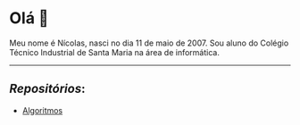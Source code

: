 # Olá 👋
Meu nome é Nícolas, nasci no dia 11 de maio de 2007.
Sou aluno do Colégio Técnico Industrial de Santa Maria na área de informática.


---
## *Repositórios*:
* [Algoritmos](https://github.com/NicolasZimmer2/Algoritmos)



